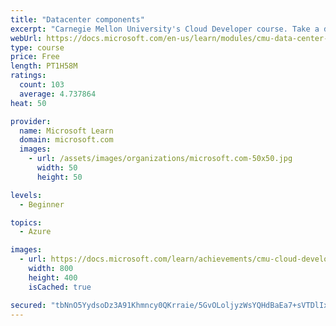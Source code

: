 ```yaml
---
title: "Datacenter components"
excerpt: "Carnegie Mellon University's Cloud Developer course. Take a deep dive into datacenters to discover how they are laid out and how computing resources are provisioned and metered."
webUrl: https://docs.microsoft.com/en-us/learn/modules/cmu-data-center-design/
type: course
price: Free
length: PT1H58M
ratings:
  count: 103
  average: 4.737864
heat: 50

provider:
  name: Microsoft Learn
  domain: microsoft.com
  images:
    - url: /assets/images/organizations/microsoft.com-50x50.jpg
      width: 50
      height: 50

levels:
  - Beginner

topics:
  - Azure

images:
  - url: https://docs.microsoft.com/learn/achievements/cmu-cloud-developer/design-a-data-center-social.png
    width: 800
    height: 400
    isCached: true

secured: "tbNnO5YydsoDz3A91Khmncy0QKrraie/5GvOLoljyzWsYQHdBaEa7+sVTDlIxTuYseuc4oSm5R1+I6MtC4uaAWNv5bwoPi+b7GQy3aLrAmrTTLwvMVzmlj/evs5bqIbXNHXtbHBPeL2KaRcfjgIlIwDT9QWhBfD+Xrc6mwMH1Ze9SV9rhGZi+YbECIycddpeIwFpxU12mQanhZUdztl7oBzxx73FWe4vwW+b0E1XI/eL5sY1bdsa7FZtuYNaW/GQT0AO3QZ9CLhmel7CAZGq2dC8vXkKzDaWj7Ol16BIwmBQUIDxRL98z7+OOGfz3wfF/ygvWXkwEYNxfOZitl0eb17CUkH9DjYqHyN6Zpz8tdFVLtCq+Q8zLWOpWmvXk1QcNN4p/TROQYFHUF84MrWGWkX4WPzJhVRpWqFG+0PXs5E=;8aaytIhjaGun4jTVQkyP3A=="
---
```


